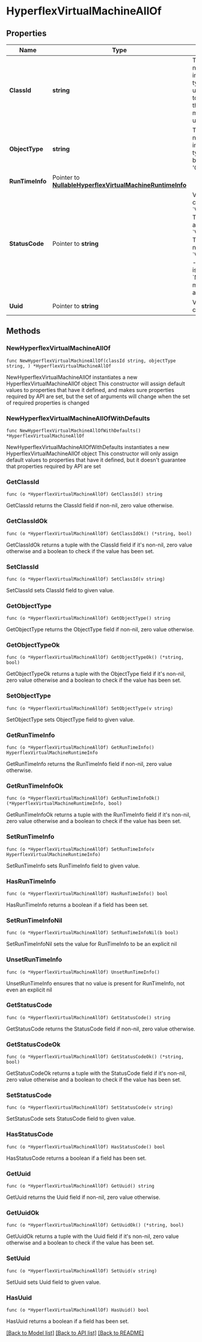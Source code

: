 # HyperflexVirtualMachineAllOf

## Properties

Name | Type | Description | Notes
------------ | ------------- | ------------- | -------------
**ClassId** | **string** | The fully-qualified name of the instantiated, concrete type. This property is used as a discriminator to identify the type of the payload when marshaling and unmarshaling data. | [default to "hyperflex.VirtualMachine"]
**ObjectType** | **string** | The fully-qualified name of the instantiated, concrete type. The value should be the same as the &#39;ClassId&#39; property. | [default to "hyperflex.VirtualMachine"]
**RunTimeInfo** | Pointer to [**NullableHyperflexVirtualMachineRuntimeInfo**](HyperflexVirtualMachineRuntimeInfo.md) |  | [optional] 
**StatusCode** | Pointer to **string** | Virtual machine status code. * &#x60;VM_ACCESSIBLE&#x60; - This virtual machine is accessible. * &#x60;VM_INACCESSIBLE&#x60; - This virtual machine is not accessible. * &#x60;VM_NOT_SUPPORTED&#x60; - This virtual machine is not supported. * &#x60;NONE&#x60; - This virtual machine does not have a status code. | [optional] [readonly] [default to "VM_ACCESSIBLE"]
**Uuid** | Pointer to **string** | Virtual machine&#39;s current UUID. | [optional] [readonly] 

## Methods

### NewHyperflexVirtualMachineAllOf

`func NewHyperflexVirtualMachineAllOf(classId string, objectType string, ) *HyperflexVirtualMachineAllOf`

NewHyperflexVirtualMachineAllOf instantiates a new HyperflexVirtualMachineAllOf object
This constructor will assign default values to properties that have it defined,
and makes sure properties required by API are set, but the set of arguments
will change when the set of required properties is changed

### NewHyperflexVirtualMachineAllOfWithDefaults

`func NewHyperflexVirtualMachineAllOfWithDefaults() *HyperflexVirtualMachineAllOf`

NewHyperflexVirtualMachineAllOfWithDefaults instantiates a new HyperflexVirtualMachineAllOf object
This constructor will only assign default values to properties that have it defined,
but it doesn't guarantee that properties required by API are set

### GetClassId

`func (o *HyperflexVirtualMachineAllOf) GetClassId() string`

GetClassId returns the ClassId field if non-nil, zero value otherwise.

### GetClassIdOk

`func (o *HyperflexVirtualMachineAllOf) GetClassIdOk() (*string, bool)`

GetClassIdOk returns a tuple with the ClassId field if it's non-nil, zero value otherwise
and a boolean to check if the value has been set.

### SetClassId

`func (o *HyperflexVirtualMachineAllOf) SetClassId(v string)`

SetClassId sets ClassId field to given value.


### GetObjectType

`func (o *HyperflexVirtualMachineAllOf) GetObjectType() string`

GetObjectType returns the ObjectType field if non-nil, zero value otherwise.

### GetObjectTypeOk

`func (o *HyperflexVirtualMachineAllOf) GetObjectTypeOk() (*string, bool)`

GetObjectTypeOk returns a tuple with the ObjectType field if it's non-nil, zero value otherwise
and a boolean to check if the value has been set.

### SetObjectType

`func (o *HyperflexVirtualMachineAllOf) SetObjectType(v string)`

SetObjectType sets ObjectType field to given value.


### GetRunTimeInfo

`func (o *HyperflexVirtualMachineAllOf) GetRunTimeInfo() HyperflexVirtualMachineRuntimeInfo`

GetRunTimeInfo returns the RunTimeInfo field if non-nil, zero value otherwise.

### GetRunTimeInfoOk

`func (o *HyperflexVirtualMachineAllOf) GetRunTimeInfoOk() (*HyperflexVirtualMachineRuntimeInfo, bool)`

GetRunTimeInfoOk returns a tuple with the RunTimeInfo field if it's non-nil, zero value otherwise
and a boolean to check if the value has been set.

### SetRunTimeInfo

`func (o *HyperflexVirtualMachineAllOf) SetRunTimeInfo(v HyperflexVirtualMachineRuntimeInfo)`

SetRunTimeInfo sets RunTimeInfo field to given value.

### HasRunTimeInfo

`func (o *HyperflexVirtualMachineAllOf) HasRunTimeInfo() bool`

HasRunTimeInfo returns a boolean if a field has been set.

### SetRunTimeInfoNil

`func (o *HyperflexVirtualMachineAllOf) SetRunTimeInfoNil(b bool)`

 SetRunTimeInfoNil sets the value for RunTimeInfo to be an explicit nil

### UnsetRunTimeInfo
`func (o *HyperflexVirtualMachineAllOf) UnsetRunTimeInfo()`

UnsetRunTimeInfo ensures that no value is present for RunTimeInfo, not even an explicit nil
### GetStatusCode

`func (o *HyperflexVirtualMachineAllOf) GetStatusCode() string`

GetStatusCode returns the StatusCode field if non-nil, zero value otherwise.

### GetStatusCodeOk

`func (o *HyperflexVirtualMachineAllOf) GetStatusCodeOk() (*string, bool)`

GetStatusCodeOk returns a tuple with the StatusCode field if it's non-nil, zero value otherwise
and a boolean to check if the value has been set.

### SetStatusCode

`func (o *HyperflexVirtualMachineAllOf) SetStatusCode(v string)`

SetStatusCode sets StatusCode field to given value.

### HasStatusCode

`func (o *HyperflexVirtualMachineAllOf) HasStatusCode() bool`

HasStatusCode returns a boolean if a field has been set.

### GetUuid

`func (o *HyperflexVirtualMachineAllOf) GetUuid() string`

GetUuid returns the Uuid field if non-nil, zero value otherwise.

### GetUuidOk

`func (o *HyperflexVirtualMachineAllOf) GetUuidOk() (*string, bool)`

GetUuidOk returns a tuple with the Uuid field if it's non-nil, zero value otherwise
and a boolean to check if the value has been set.

### SetUuid

`func (o *HyperflexVirtualMachineAllOf) SetUuid(v string)`

SetUuid sets Uuid field to given value.

### HasUuid

`func (o *HyperflexVirtualMachineAllOf) HasUuid() bool`

HasUuid returns a boolean if a field has been set.


[[Back to Model list]](../README.md#documentation-for-models) [[Back to API list]](../README.md#documentation-for-api-endpoints) [[Back to README]](../README.md)


